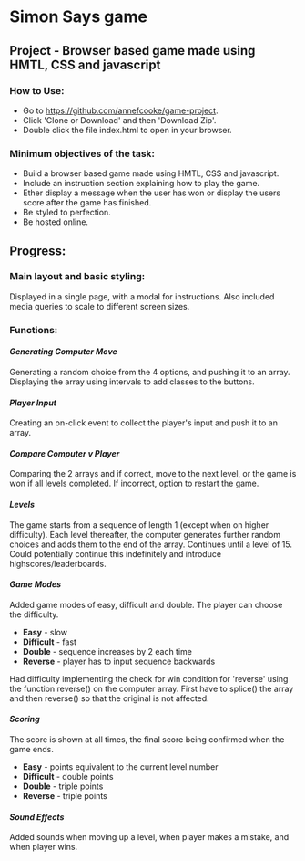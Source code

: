 # Simon Says game

## Project - Browser based game made using HMTL, CSS and javascript

### How to Use:
* Go to https://github.com/annefcooke/game-project.
* Click 'Clone or Download' and then 'Download Zip'.
* Double click the file index.html to open in your browser.

### Minimum objectives of the task:
* Build a browser based game made using HMTL, CSS and javascript.
* Include an instruction section explaining how to play the game.
* Ether display a message when the user has won or display the users score after the game has finished.
* Be styled to perfection.
* Be hosted online.

## Progress:

### Main layout and basic styling:
Displayed in a single page, with a modal for instructions. Also included media queries to scale to different screen sizes.

### Functions:
#### *Generating Computer Move*
Generating a random choice from the 4 options, and pushing it to an array. Displaying the array using intervals to add classes to the buttons.

#### *Player Input*
Creating an on-click event to collect the player's input and push it to an array.

#### *Compare Computer v Player*
Comparing the 2 arrays and if correct, move to the next level, or the game is won if all levels completed. If incorrect, option to restart the game.

#### *Levels*
The game starts from a sequence of length 1 (except when on higher difficulty). Each level thereafter, the computer generates further random choices and adds them to the end of the array. Continues until a level of 15. Could potentially continue this indefinitely and introduce highscores/leaderboards.

#### *Game Modes*
Added game modes of easy, difficult and double. The player can choose the difficulty.
* **Easy** - slow
* **Difficult** - fast
* **Double** - sequence increases by 2 each time
* **Reverse** - player has to input sequence backwards

Had difficulty implementing the check for win condition for 'reverse' using the function reverse() on the computer array. First have to splice() the array and then reverse() so that the original is not affected.

#### *Scoring*
The score is shown at all times, the final score being confirmed when the game ends.
* **Easy** - points equivalent to the current level number
* **Difficult** - double points
* **Double** - triple points
* **Reverse** - triple points

#### *Sound Effects*
Added sounds when moving up a level, when player makes a mistake, and when player wins.

